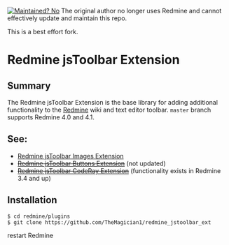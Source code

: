 [![Maintained? No](https://img.shields.io/badge/maintained%3F-no!-red.svg)](https://shields.io/)
The original author no longer uses Redmine and cannot effectively update and maintain this repo.

This is a best effort fork.

# Redmine jsToolbar Extension

## Summary

The Redmine jsToolbar Extension is the base library for adding additional functionality to the [Redmine](http://www.redmine.org/) wiki and text editor toolbar.
`master` branch supports Redmine 4.0 and 4.1.

## See:

* [Redmine jsToolbar Images Extension](https://github.com/TheMagician1/redmine_jstoolbar_ext_images)
* ~~[Redmine jsToolbar Buttons Extension](https://github.com/tleish/redmine_jstoolbar_ext_buttons)~~ (not updated)
* ~~[Redmine jsToolbar CodeRay Extension](https://github.com/tleish/redmine_jstoolbar_ext_coderay)~~ (functionality exists in Redmine 3.4 and up)


## Installation

```
$ cd redmine/plugins
$ git clone https://github.com/TheMagician1/redmine_jstoolbar_ext
```

restart Redmine
